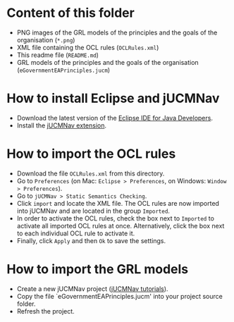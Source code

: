 # Content of this folder
* PNG images of the GRL models of the principles and the goals of the organisation (`*.png`)
* XML file containing the OCL rules (`OCLRules.xml`)
* This readme file (`README.md`)
* GRL models of the principles and the goals of the organisation (`eGovernmentEAPrinciples.jucm`)

# How to install Eclipse and jUCMNav
* Download the latest version of the <a href="https://www.eclipse.org/downloads/">Eclipse IDE for Java Developers</a>.
* Install the <a href="http://jucmnav.softwareengineering.ca/ucm/bin/view/ProjetSEG/DownloadingAndInstallation">jUCMNav extension</a>.

# How to import the OCL rules
* Download the file `OCLRules.xml` from this directory.
* Go to `Preferences` (on Mac: `Eclipse > Preferences`, on Windows: `Window > Preferences`). 
* Go to `jUCMNav > Static Semantics Checking`. 
* Click `import` and locate the XML file. The OCL rules are now imported into jUCMNav and are located in the group `Imported`. 
* In order to activate the OCL rules, check the box next to `Imported` to activate all imported OCL rules at once. Alternatively, click the box next to each individual OCL rule to activate it. 
* Finally, click `Apply` and then `Ok` to save the settings.

# How to import the GRL models

* Create a new jUCMNav project (<a href="http://jucmnav.softwareengineering.ca/ucm/bin/view/ProjetSEG/JUCMNavTutorials">jUCMNav tutorials</a>).
* Copy the file `eGovernmentEAPrinciples.jucm' into your project source folder.
* Refresh the project.
